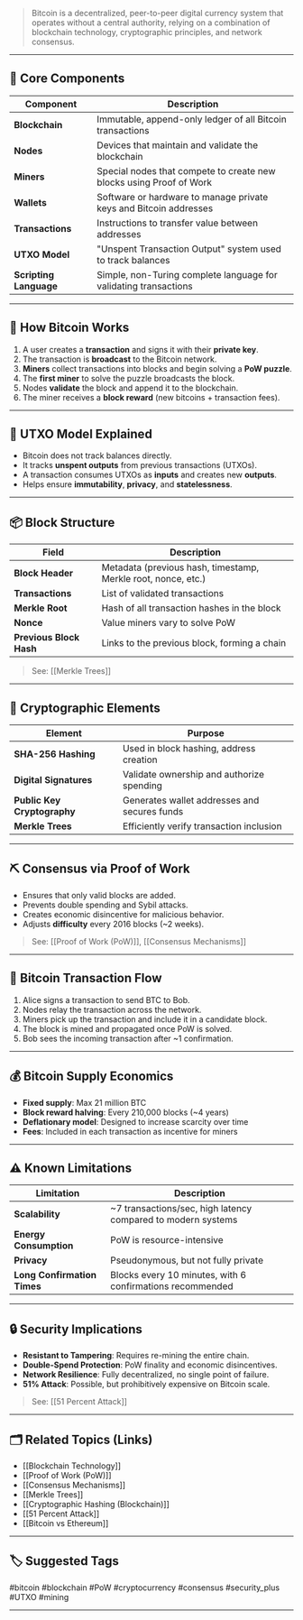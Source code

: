 > Bitcoin is a decentralized, peer-to-peer digital currency system that operates without a central authority, relying on a combination of blockchain technology, cryptographic principles, and network consensus.

---

## 🧱 Core Components

| Component          | Description                                                                 |
|--------------------|-----------------------------------------------------------------------------|
| **Blockchain**      | Immutable, append-only ledger of all Bitcoin transactions                  |
| **Nodes**           | Devices that maintain and validate the blockchain                          |
| **Miners**          | Special nodes that compete to create new blocks using Proof of Work        |
| **Wallets**         | Software or hardware to manage private keys and Bitcoin addresses          |
| **Transactions**    | Instructions to transfer value between addresses                           |
| **UTXO Model**      | "Unspent Transaction Output" system used to track balances                 |
| **Scripting Language** | Simple, non-Turing complete language for validating transactions         |

---

## 🧠 How Bitcoin Works

1. A user creates a **transaction** and signs it with their **private key**.
2. The transaction is **broadcast** to the Bitcoin network.
3. **Miners** collect transactions into blocks and begin solving a **PoW puzzle**.
4. The **first miner** to solve the puzzle broadcasts the block.
5. Nodes **validate** the block and append it to the blockchain.
6. The miner receives a **block reward** (new bitcoins + transaction fees).

---

## 🔄 UTXO Model Explained

- Bitcoin does not track balances directly.
- It tracks **unspent outputs** from previous transactions (UTXOs).
- A transaction consumes UTXOs as **inputs** and creates new **outputs**.
- Helps ensure **immutability**, **privacy**, and **statelessness**.

---

## 📦 Block Structure

| Field               | Description                                                   |
|---------------------|---------------------------------------------------------------|
| **Block Header**     | Metadata (previous hash, timestamp, Merkle root, nonce, etc.)|
| **Transactions**     | List of validated transactions                               |
| **Merkle Root**      | Hash of all transaction hashes in the block                  |
| **Nonce**            | Value miners vary to solve PoW                               |
| **Previous Block Hash** | Links to the previous block, forming a chain              |

> See: [[Merkle Trees]]

---

## 🔐 Cryptographic Elements

| Element                 | Purpose                                      |
|--------------------------|----------------------------------------------|
| **SHA-256 Hashing**       | Used in block hashing, address creation      |
| **Digital Signatures**    | Validate ownership and authorize spending    |
| **Public Key Cryptography** | Generates wallet addresses and secures funds |
| **Merkle Trees**          | Efficiently verify transaction inclusion     |

---

## ⛏ Consensus via Proof of Work

- Ensures that only valid blocks are added.
- Prevents double spending and Sybil attacks.
- Creates economic disincentive for malicious behavior.
- Adjusts **difficulty** every 2016 blocks (~2 weeks).

> See: [[Proof of Work (PoW)]], [[Consensus Mechanisms]]

---

## 🧾 Bitcoin Transaction Flow

1. Alice signs a transaction to send BTC to Bob.
2. Nodes relay the transaction across the network.
3. Miners pick up the transaction and include it in a candidate block.
4. The block is mined and propagated once PoW is solved.
5. Bob sees the incoming transaction after ~1 confirmation.

---

## 💰 Bitcoin Supply Economics

- **Fixed supply**: Max 21 million BTC
- **Block reward halving**: Every 210,000 blocks (~4 years)
- **Deflationary model**: Designed to increase scarcity over time
- **Fees**: Included in each transaction as incentive for miners

---

## ⚠️ Known Limitations

| Limitation             | Description                                                      |
|-------------------------|------------------------------------------------------------------|
| **Scalability**          | ~7 transactions/sec, high latency compared to modern systems     |
| **Energy Consumption**   | PoW is resource-intensive                                        |
| **Privacy**              | Pseudonymous, but not fully private                              |
| **Long Confirmation Times** | Blocks every 10 minutes, with 6 confirmations recommended     |

---

## 🔒 Security Implications

- **Resistant to Tampering**: Requires re-mining the entire chain.
- **Double-Spend Protection**: PoW finality and economic disincentives.
- **Network Resilience**: Fully decentralized, no single point of failure.
- **51% Attack**: Possible, but prohibitively expensive on Bitcoin scale.

> See: [[51 Percent Attack]]

---

## 🗂 Related Topics (Links)

- [[Blockchain Technology]]
- [[Proof of Work (PoW)]]
- [[Consensus Mechanisms]]
- [[Merkle Trees]]
- [[Cryptographic Hashing (Blockchain)]]
- [[51 Percent Attack]]
- [[Bitcoin vs Ethereum]]

---

## 🏷 Suggested Tags

#bitcoin #blockchain #PoW #cryptocurrency #consensus #security_plus #UTXO #mining

---
